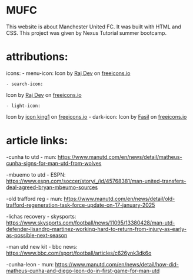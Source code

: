# MUFC
This website is about Manchester United FC. It was built with HTML and CSS. This project was given by Nexus Tutorial summer bootcamp. 


# attributions:

icons:
    - menu-icon: 
Icon by <a class="link_pro" href="https://freeicons.io/business-and-online-icons/menu-icon-icon">Raj Dev</a> on <a href="https://freeicons.io">freeicons.io</a>

    - search-icon: 
Icon by <a class="link_pro" href="https://freeicons.io/documents-icons/icon-search-icon-7380">Raj Dev</a> on <a href="https://freeicons.io">freeicons.io</a>

    - light-icon: 
Icon by <a class="link_pro" href="https://freeicons.io/basic-ui-elements-2/sun-icon-1171">icon king1</a> on <a href="https://freeicons.io">freeicons.io</a>
    - dark-icon:
Icon by <a class="link_pro" href="https://freeicons.io/free-mobile-app-icons/moon-icon-21462">Fasil</a> on <a href="https://freeicons.io">freeicons.io</a>


# article links:

-cunha to utd - mun:
https://www.manutd.com/en/news/detail/matheus-cunha-signs-for-man-utd-from-wolves

-mbuemo to utd - ESPN:
https://www.espn.com/soccer/story/_/id/45768381/man-united-transfers-deal-agreed-bryan-mbeumo-sources

-old trafford reg - mun:
https://www.manutd.com/en/news/detail/old-trafford-regeneration-task-force-update-on-17-january-2025

-lichas recovery - skysports:
https://www.skysports.com/football/news/11095/13380428/man-utd-defender-lisandro-martinez-working-hard-to-return-from-injury-as-early-as-possible-next-season

-man utd new kit - bbc news:
https://www.bbc.com/sport/football/articles/c626ynk3dk6o

-cunha-leon - mun:
https://www.manutd.com/en/news/detail/how-did-matheus-cunha-and-diego-leon-do-in-first-game-for-man-utd